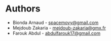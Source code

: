 # Authors
* Bionda Arnaud - spacemovy@gmail.com
* Mejdoub Zakaria - mejdoub-zakaria@gmx.fr
* Farouk Abdul - abdulfarouk17@gmail.com
